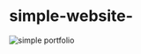 # simple-website-
![simple portfolio](https://github.com/user-attachments/assets/53c55e7d-265d-4f81-a64b-ff1da076dcb7)
